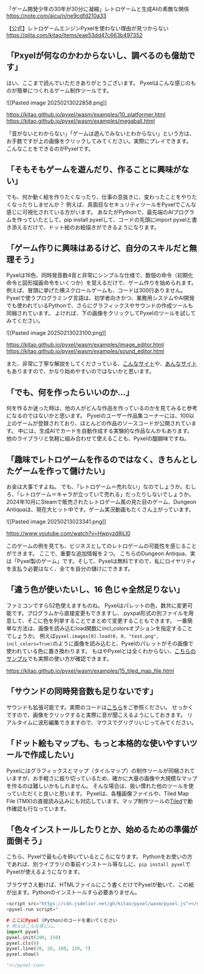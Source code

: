 「ゲーム開発少年の30年が30分に凝縮」レトロゲームと生成AIの素敵な関係
https://note.com/aicu/n/ne9cdfd210a33

【公式】レトロゲームエンジンPyxelを使わない理由が見つからない
https://qiita.com/kitao/items/eae53dd47c663b497352

## 「Pxyelが何なのかわからないし、調べるのも億劫です」

はい、ここまで読んでいただきありがとうございます。
Pyxelはこんな感じのものが簡単につくれるゲーム制作ツールです。

![[Pasted image 20250213022858.png]]

https://kitao.github.io/pyxel/wasm/examples/10_platformer.html
https://kitao.github.io/pyxel/wasm/examples/megaball.html

「音がないとわからない」「ゲームは遊んでみないとわからない」という方は、お手数ですが上の画像をクリックしてみてください。実際にプレイできます。
こんなことをできるのがPyxelです。

## 「そもそもゲームを遊んだり、作ることに興味がない」

でも、何か動く絵を作りたくなったり、仕事の息抜きに、変わったことをやりたくなったりしませんか？
例えば、真面目なセキュリティツールをPyxelでこんな感じに可視化されている方がいます。
あなたがPythonで、最先端のAIプログラムを作っていたとして、pip install pyxelして、コードの先頭にimport pyxelと書き添えるだけで、ドット絵のお絵描きができるようになります。

## 「ゲーム作りに興味はあるけど、自分のスキルだと無理そう」

Pyxelは16色、同時発音数4音と非常にシンプルな仕様で、数個の命令（初期化命令と図形描画命令をいくつか）を覚えるだけで、ゲーム作りを始められます。例えば、冒頭に挙げた横スクロールゲームも、コードは300行ありません。
Pyxelで使うプログラミング言語は、初学者向きかつ、業務用システムやAI開発でも使われているPythonで、さらにグラフィックスやサウンドの作成ツールも同梱されています。
よければ、下の画像をクリックしてPyxelのツールを試してみてください。

![[Pasted image 20250213023100.png]]

https://kitao.github.io/pyxel/wasm/examples/image_editor.html
https://kitao.github.io/pyxel/wasm/examples/sound_editor.html

また、非常に丁寧な解説をしてくださっている、[こんなサイト](https://cpp-learning.com/pyxel_day1/)や、[あんなサイト](https://kinutani.hateblo.jp/entry/2022/10/24/161404)もありますので、かなり始めやすいのではないかと思います。

## 「でも、何を作ったらいいのか…」

何を作るか迷った時は、他の人がどんな作品を作っているのかを見てみると参考になるのではないかと思います。
Pyxelのユーザー作品集コーナーには、100以上のゲームが登録されており、ほとんどの作品のソースコードが公開されています。
中には、生成AIでカードを自動作成する実験的な作品なんかもあります。
他のライブラリと気軽に組み合わせて使えることも、Pyxelの醍醐味ですね。

## 「趣味でレトロゲームを作るのではなく、きちんとしたゲームを作って儲けたい」

お金は大事ですよね。
でも、「レトロゲーム＝売れない」なのでしょうか。むしろ、「レトロゲーム＝キャラが立っていて売れる」だったりしないでしょうか。
2024年10月にSteamで販売されたレトロゲーム風の見た目のゲーム、Dungeon Antiquaは、現在大ヒット中です。ゲーム実況動画もたくさん上がっています。

![[Pasted image 20250213023341.png]]

https://www.youtube.com/watch?v=Hwpyzd8jLI0

このゲームの例を見ても、ビジネスとしてのレトロゲームの可能性を感じることができます。
ここで、重要な追加情報を２つ。
こちらのDungeon Antiqua、実は「Pyxel製のゲーム」です。そして、Pyxelは無料ですので、私にロイヤリティを支払う必要はなく、全てを自分の儲けにできます。

## 「違う色が使いたいし、16 色じゃ全然足りない」

ファミコンですら52色使えますものね。
Pyxelはパレットの色、数共に変更可能です。プログラムから直接変更もできますし、.pyxpal形式の別ファイルを用意して、そこに色を列挙することでまとめて変更することもできます。
一番簡単な方法は、画像を読み込むload関数にincl_colorsオプションを指定することでしょうか。
例えば`pyxel.images[0].load(0, 0, "test.png", incl_colors=True)`のように画像を読み込むと、Pyxelのパレットがその画像で使われている色に置き換わります。
もはやPyxelとは全くわからない、[こちらのサンプル](https://github.com/kitao/pyxel/blob/main/python/pyxel/examples/15_tiled_map_file.py)でも実際の使い方が確認できます。

https://kitao.github.io/pyxel/wasm/examples/15_tiled_map_file.html

## 「サウンドの同時発音数も足りないです」

サウンドも拡張可能です。実際のコードは[こちら](https://github.com/kitao/pyxel/blob/main/python/pyxel/examples/14_synthesizer.py)をご参照ください。
せっかくですので、画像をクリックすると実際に音が聞こえるようにしておきます。
リアルタイムに波形編集できますので、マウスでグリグリいじってみてください。

## 「ドット絵もマップも、もっと本格的な使いやすいツールで作成したい」

Pyxelにはグラフィックスとマップ（タイルマップ）の制作ツールが同梱されていますが、お手軽さに振り切っているため、確かに大量の画像や大規模なマップを作るのは難しいかもしれません。
そんな場合は、扱い慣れた他のツールを使っていただくと良いと思います。
Pyxelは、各種画像ファイルや、Tiled Map File (TMX)の直接読み込みにも対応しています。マップ制作ツールの[Tiled](https://www.mapeditor.org/)で動作確認も行なっています。

## 「色々インストールしたりとか、始めるための準備が面倒そう」

こちら、Pyxelで最も心を砕いているところになります。
Pythonをお使いの方であれば、別ライブラリの事前インストール等なしに、`pip install pyxel`でPyxelが使えるようになります。

ブラウザさえ動けば、HTMLファイルにこう書くだけでPyxelが動いて、この絵が出ます。Pythonのインストールすら必要ありません。

```python
<script src="https://cdn.jsdelivr.net/gh/kitao/pyxel/wasm/pyxel.js"></script>
<pyxel-run script="

# ここにPyxel (Python)のコードを書いてください
# 例えばこんな感じに…
import pyxel
pyxel.init(200, 150)
pyxel.cls(8)
pyxel.line(20, 20, 180, 130, 7)
pyxel.show()

"></pyxel-run>
```

